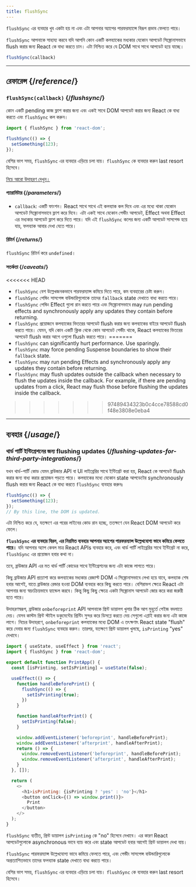 ```yaml
---
title: flushSync
---
```


<Pitfall>

`flushSync` এর ব্যবহার খুব একটা হয় না এবং এটা আপনার অ্যাপের পারফরম্যান্সে বিরূপ প্রভাব ফেলতে পারে।

</Pitfall>

<Intro>

`flushSync` আপনাকে সাহায্য করবে যদি আপনি কোন একটি কলব্যাকের মধ্যকার যেকোন আপডেট সিঙ্ক্রোনাসভাবে flush করার জন্য React কে বাধ্য করতে চান। এটা নিশ্চিত করে যে DOM সাথে সাথে আপডেট হয়ে যাচ্ছে। 

```js
flushSync(callback)
```

</Intro>

<InlineToc />

---

## রেফারেন্স {/*reference*/}

### `flushSync(callback)` {/*flushsync*/}

কোন একটি pending কাজ ফ্লাশ করার জন্য এবং একই সাথে DOM আপডেট করার জন্য React কে বাধ্য করতে এবং `flushSync` কল করুন।

```js
import { flushSync } from 'react-dom';

flushSync(() => {
  setSomething(123);
});
```

বেশির ভাগ সময়, `flushSync` এর ব্যবহার এড়িয়ে চলা যায়। `flushSync` কে ব্যবহার করুন last resort হিসেবে।

[নিচে আরো উদাহরণ দেখুন।](#usage)

#### প্যারামিটার {/*parameters*/}


* `callback`: একটি ফাংশন। React সাথে সাথে এই কলব্যাক কল দিবে এবং এর মধ্যে থাকা যেকোন আপডেট সিঙ্ক্রোনাসভাবে ফ্লাশ করে দিবে। এটা একই সাথে যেকোন পেন্ডীং আপডেট, Effect অথবা Effect এর মধ্যকার আপডেট ফ্লাশ করে দিতে পারে। যদি এই `flushSync` কলের জন্য একটি আপডেট সাসপেন্ড হয়ে যায়, ফলব্যাক আবার দেখা যেতে পারে।

#### রিটার্ন {/*returns*/}

`flushSync` রিটার্ন করে `undefined`।

#### সতর্কতা {/*caveats*/}

<<<<<<< HEAD
* `flushSync` বেশ উল্লেখজনকভাবে পারফরম্যান্স কমিয়ে দিতে পারে, কম ব্যবহারের চেষ্টা করুন।
* `flushSync` পেন্ডিং সাসপেন্স বাউন্ডারিগুলোকে তাদের `fallback` state দেখাতে বাধ্য করতে পারে।
* `flushSync` পেন্ডিং Effect গুলো রান করতে পারে এবং সিঙ্ক্রোনাসভাবে  may run pending effects and synchronously apply any updates they contain before returning.
* `flushSync` প্রয়োজনে কলব্যাকের ভিতরের আপডেট flush করার জন্য কলব্যাকের বাইরে আপডেট flush করতে পারে। যেমন, যদি কোন একটি ক্লিক থেকে কোন আপডেট পেন্ডীং থাকে, React কলব্যাকের ভিতরের আপডেট flush করার আগে ওগুলো flush করতে পারে।
=======
* `flushSync` can significantly hurt performance. Use sparingly.
* `flushSync` may force pending Suspense boundaries to show their `fallback` state.
* `flushSync` may run pending Effects and synchronously apply any updates they contain before returning.
* `flushSync` may flush updates outside the callback when necessary to flush the updates inside the callback. For example, if there are pending updates from a click, React may flush those before flushing the updates inside the callback.
>>>>>>> 97489434323b0c4cce78588cd0f48e3808e0eba4

---

## ব্যবহার {/*usage*/}

### থার্ড পার্টি ইন্টিগ্রেশনের জন্য flushing updates {/*flushing-updates-for-third-party-integrations*/}

যখন থার্ড-পার্টি কোড যেমন ব্রাউজার API বা UI লাইব্রেরির সাথে ইন্টিগ্রেট করা হয়, React কে আপডেট flush করার জন্য বাধ্য করার প্রয়োজন পড়তে পারে। কলব্যাকের মধ্যে যেকোন <CodeStep step={1}>state আপডেটের</CodeStep> synchronously flush করার জন্য React কে বাধ্য করতে `flushSync` ব্যবহার করুনঃ

```js [[1, 2, "setSomething(123)"]]
flushSync(() => {
  setSomething(123);
});
// By this line, the DOM is updated.
```

এটা নিশ্চিত করে যে, যতক্ষণে এর পরের লাইনের কোড রান হচ্ছে, ততক্ষণে যেন React DOM আপডেট করে ফেলে।

**`flushSync` এর ব্যবহার বিরল, এর নিয়মিত ব্যবহার আপনার অ্যাপের পারফরম্যান্স উল্লেখযোগ্য ভাবে কমিয়ে ফেলতে পারে।** যদি আপনার অ্যাপ কেবল মাত্র React APIs ব্যবহার করে, এবং থার্ড পার্টি লাইব্রেরির সাথে ইন্টিগ্রেট না করে, `flushSync` এর প্রয়োজন হবার কথা না।

তবে, ব্রাউজার API এর মত থার্ড পার্টি কোডের সাথে ইন্টিগ্রেশনের জন্য এটা কাজে লাগতে পারে।

কিছু ব্রাউজার API প্রত্যাশা করে কলব্যাকের মধ্যকার রেজাল্ট DOM এ সিঙ্ক্রোনাসভাবে লেখা হয়ে যাবে, কলব্যাক শেষ হবার আগেই, যাতে ব্রাউজার রেন্ডার হওয়া DOM ব্যবহার করে কিছু করতে পারে। বেশিরাভগ ক্ষেত্রে React এটা আপনার জন্য স্বয়ংক্রিয়ভাবে হ্যান্ডেল করবে। কিন্তু কিছু কিছু ক্ষেত্রে একটা সিঙ্ক্রোনাস আপডেট জোর করে করা জরুরী হতে পারে।

উদাহরণস্বরূপ, ব্রাউজার `onbeforeprint` API আপনাকে প্রিন্ট ডায়ালগ খুলার ঠিক আগ মুহুর্তে পেইজ বদলাতে দেয়। যেসব কাস্টম প্রিন্ট স্টাইল ডকুমেন্টের প্রিন্টিং সুন্দর করে ডিসপ্লে করতে দেয় সেগুলো এপ্লাই করার জন্য এটা কাজে লাগে। নিচের উদাহরণে, `onbeforeprint` কলব্যাকের মধ্যে DOM এ তৎক্ষণাৎ React state "flush" করে দেবার জন্য `flushSync` ব্যবহার করুন। তারপর, যতক্ষণে প্রিন্ট ডায়ালগ খুলছে, `isPrinting` "yes" দেখাবে।

<Sandpack>

```js src/App.js active
import { useState, useEffect } from 'react';
import { flushSync } from 'react-dom';

export default function PrintApp() {
  const [isPrinting, setIsPrinting] = useState(false);

  useEffect(() => {
    function handleBeforePrint() {
      flushSync(() => {
        setIsPrinting(true);
      })
    }

    function handleAfterPrint() {
      setIsPrinting(false);
    }

    window.addEventListener('beforeprint', handleBeforePrint);
    window.addEventListener('afterprint', handleAfterPrint);
    return () => {
      window.removeEventListener('beforeprint', handleBeforePrint);
      window.removeEventListener('afterprint', handleAfterPrint);
    }
  }, []);

  return (
    <>
      <h1>isPrinting: {isPrinting ? 'yes' : 'no'}</h1>
      <button onClick={() => window.print()}>
        Print
      </button>
    </>
  );
}
```

</Sandpack>

`flushSync` ব্যতীত, প্রিন্ট ডায়ালগ `isPrinting` কে "no" হিসেবে দেখাবে। এর কারণ React আপডেটগুলোকে asynchronous ভাবে ব্যাচ করে এবং state আপডেট হবার আগেই প্রিন্ট ডায়ালগ দেখা যায়।

<Pitfall>

`flushSync` পারফরম্যান্স উল্লেখযোগ্য ভাবে কমিয়ে ফেলতে পারে, এবং পেন্ডীং সাসপেন্স বাউন্ডারিগুলোকে অপ্রত্যাশিতভাবে তাদের ফলব্যাক state দেখাতে বাধ্য করতে পারে।

বেশির ভাগ সময়, `flushSync` এর ব্যবহার এড়িয়ে চলা যায়। `flushSync` কে ব্যবহার করুন last resort হিসেবে।

</Pitfall>

